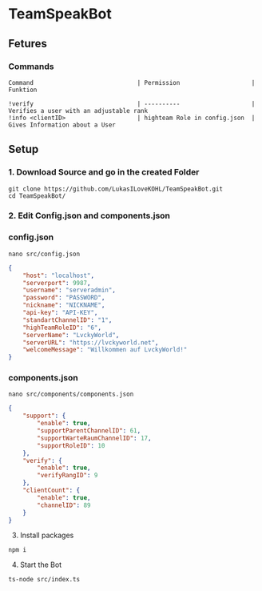 # TeamSpeakBot

## Fetures
### Commands
```
Command                             | Permission                    | Funktion

!verify                             | ----------                    | Verifies a user with an adjustable rank
!info <clientID>                    | highteam Role in config.json  | Gives Information about a User

```


## Setup
### 1. Download Source and go in the created Folder
```
git clone https://github.com/LukasILoveKOHL/TeamSpeakBot.git
cd TeamSpeakBot/
```
### 2. Edit Config.json and components.json
### config.json
```
nano src/config.json
```
```json
{
    "host": "localhost",
    "serverport": 9987,
    "username": "serveradmin",
    "password": "PASSWORD",
    "nickname": "NICKNAME",
    "api-key": "API-KEY",
    "standartChannelID": "1",
    "highTeamRoleID": "6",
    "serverName": "LvckyWorld",
    "serverURL": "https://lvckyworld.net",
    "welcomeMessage": "Willkommen auf LvckyWorld!"
}

```
### components.json
```
nano src/components/components.json
```
```json
{
    "support": {
        "enable": true,
        "supportParentChannelID": 61,
        "supportWarteRaumChannelID": 17,
        "supportRoleID": 10
    },
    "verify": {
        "enable": true,
        "verifyRangID": 9
    },
    "clientCount": {
        "enable": true,
        "channelID": 89
    }
}
```
3. Install packages
```
npm i
```
4. Start the Bot
```
ts-node src/index.ts
```
